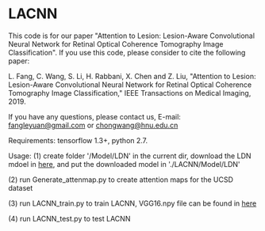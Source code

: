 # LACNN

This code is for our paper "Attention to Lesion: Lesion-Aware Convolutional Neural Network for Retinal Optical Coherence Tomography Image Classification". If you use this code, please consider to cite the following paper:

L. Fang, C. Wang, S. Li, H. Rabbani, X. Chen and Z. Liu, "Attention to Lesion: Lesion-Aware Convolutional Neural Network for Retinal Optical Coherence Tomography Image Classification," IEEE Transactions on Medical Imaging, 2019.

If you have any questions, please contact us, E-mail: fangleyuan@gmail.com or chongwang@hnu.edu.cn

Requirements: tensorflow 1.3+, python 2.7.

Usage:
(1) create folder '/Model/LDN' in the current dir, download the LDN mdoel in [here](https://drive.google.com/drive/folders/1AYptnt5MqjWZ3-zYXS_Bvh48Ac_d5Xvz), and put the downloaded model in './LACNN/Model/LDN'

(2) run Generate_attenmap.py to create attention maps for the UCSD dataset

(3) run LACNN_train.py to train LACNN, VGG16.npy file can be found in [here](https://github.com/machrisaa/tensorflow-vgg)                                                                                                                                                                                                                                                                                                                                                                                           

(4) run LACNN_test.py to test LACNN
